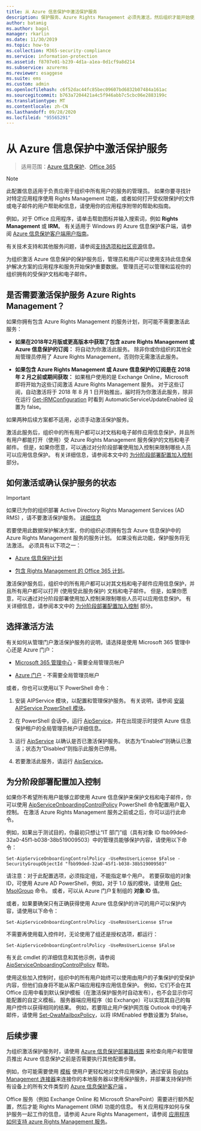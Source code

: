 ```yaml
---
title: 从 Azure 信息保护中激活保护服务
description: 保护服务、Azure Rights Management 必须先激活，然后组织才能开始使用支持此信息保护解决方案的应用程序和服务来保护文档和电子邮件。
author: batamig
ms.author: bagol
manager: rkarlin
ms.date: 11/30/2019
ms.topic: how-to
ms.collection: M365-security-compliance
ms.service: information-protection
ms.assetid: f8707e01-b239-4d1a-a1ea-0d1cf9a8d214
ms.subservice: azurerms
ms.reviewer: esaggese
ms.suite: ems
ms.custom: admin
ms.openlocfilehash: c6f52dac44fc85bec09607bd6832b07484a161ac
ms.sourcegitcommit: b763a7204421a4c5f946abb7c5cbc06e2883199c
ms.translationtype: MT
ms.contentlocale: zh-CN
ms.lasthandoff: 09/28/2020
ms.locfileid: "95565291"
---
```

# <a name="activating-the-protection-service-from-azure-information-protection"></a>从 Azure 信息保护中激活保护服务

>适用范围：[Azure 信息保护](https://azure.microsoft.com/pricing/details/information-protection)、[Office 365](https://download.microsoft.com/download/E/C/F/ECF42E71-4EC0-48FF-AA00-577AC14D5B5C/Azure_Information_Protection_licensing_datasheet_EN-US.pdf)

> [!NOTE]
> 此配置信息适用于负责应用于组织中所有用户的服务的管理员。 如果你要寻找针对特定应用程序使用 Rights Management 功能，或者如何打开受权限保护的文件或电子邮件的用户帮助和信息，请使用你的应用程序附带的帮助和指南。
>
> 例如，对于 Office 应用程序，请单击帮助图标并输入搜索词，例如 **Rights Management** 或 **IRM**。 有关适用于 Windows 的 Azure 信息保护客户端，请参阅 [Azure 信息保护客户端用户指南](./rms-client/client-user-guide.md)。
>
> 有关技术支持和其他服务问题，请参阅[支持选项和社区资源](information-support.md#support-options-and-community-resources)信息。

为组织激活 Azure 信息保护的保护服务后，管理员和用户可以使用支持此信息保护解决方案的应用程序和服务开始保护重要数据。 管理员还可以管理和监视你的组织拥有的受保护文档和电子邮件。 


## <a name="do-you-need-to-activate-the-protection-service-azure-rights-management"></a>是否需要激活保护服务 Azure Rights Management？

如果你拥有包含 Azure Rights Management 的服务计划，则可能不需要激活此服务：

- **如果在2018年2月版或更高版本中获取了包含 azure Rights Management 或 Azure 信息保护的订阅：** 将自动为你激活此服务。 除非你或你组织的其他全局管理员停用了 Azure Rights Management，否则你无需激活此服务。

- **如果包含 Azure Rights Management 或 Azure 信息保护的订阅是在 2018 年 2 月之前或期间获取：** 如果租户使用的是 Exchange Online，Microsoft 即将开始为这些订阅激活 Azure Rights Management 服务。 对于这些订阅，自动激活将于 2018 年 8 月 1 日开始推出，届时将为你激活此服务，除非在运行 [Get-IRMConfiguration](/powershell/module/exchange/encryption-and-certificates/get-irmconfiguration) 时看到 AutomaticServiceUpdateEnabled 设置为 false。 

如果两种后续方案都不适用，必须手动激活保护服务。 

激活此服务后，组织中的所有用户都可以对文档和电子邮件应用信息保护，并且所有用户都能打开（使用）受 Azure Rights Management 服务保护的文档和电子邮件。 但是，如果你愿意，可以通过对分阶段部署使用加入控制来限制哪些人员可以应用信息保护。 有关详细信息，请参阅本文中的 [为分阶段部署配置加入控制](#configuring-onboarding-controls-for-a-phased-deployment) 部分。

## <a name="how-to-activate-or-confirm-the-status-of-the-protection-service"></a>如何激活或确认保护服务的状态 

> [!IMPORTANT]
> 如果已为你的组织部署 Active Directory Rights Management Services (AD RMS) ，请不要激活保护服务。 [详细信息](prepare-environment-adrms.md)

若要使用此数据保护解决方案，你的组织必须拥有包含 Azure 信息保护中的 Azure Rights Management 服务的服务计划。 如果没有此功能，保护服务将无法激活。 必须具有以下项之一：

- [Azure 信息保护计划](https://www.microsoft.com/cloud-platform/azure-information-protection-pricing) 

- [包含 Rights Management 的 Office 365 计划](https://download.microsoft.com/download/E/C/F/ECF42E71-4EC0-48FF-AA00-577AC14D5B5C/Azure_Information_Protection_licensing_datasheet_EN-US.pdf)。

激活保护服务后，组织中的所有用户都可以对其文档和电子邮件应用信息保护，并且所有用户都可以打开 (使用受此服务保护) 文档和电子邮件。 但是，如果你愿意，可以通过对分阶段部署使用加入控制来限制哪些人员可以应用信息保护。 有关详细信息，请参阅本文中的 [为分阶段部署配置加入控制](#configuring-onboarding-controls-for-a-phased-deployment) 部分。

## <a name="choosing-your-activation-method"></a>选择激活方法

有关如何从管理门户激活保护服务的说明，请选择是使用 Microsoft 365 管理中心还是 Azure 门户：

- [Microsoft 365 管理中心](activate-office365.md) - 需要全局管理员帐户

- [Azure 门户](activate-azure.md) - 不需要全局管理员帐户

或者，你也可以使用以下 PowerShell 命令：

1. 安装 AIPService 模块，以配置和管理保护服务。 有关说明，请参阅 [安装 AIPService PowerShell 模块](install-powershell.md)。

2. 在 PowerShell 会话中，运行 [AipService](/powershell/module/aipservice/connect-aipservice)，并在出现提示时提供 Azure 信息保护租户的全局管理员帐户详细信息。

3. 运行 [AipService](/powershell/module/aipservice/get-aipservice) 以确认是否已激活保护服务。 状态为“Enabled”则确认已激活；状态为“Disabled”则指示此服务已停用。

4. 若要激活此服务，请运行 [AipService](/powershell/module/aipservice/enable-aipservice)。

## <a name="configuring-onboarding-controls-for-a-phased-deployment"></a>为分阶段部署配置加入控制
如果你不希望所有用户能够立即使用 Azure 信息保护来保护文档和电子邮件，你可以使用 [AipServiceOnboardingControlPolicy](/powershell/module/aipservice/set-aipserviceonboardingcontrolpolicy) PowerShell 命令配置用户载入控制。 在激活 Azure Rights Management 服务之前或之后，你可以运行此命令。

例如，如果出于测试目的，你最初只想让“IT 部门”组（具有对象 ID fbb99ded-32a0-45f1-b038-38b519009503）中的管理员能够保护内容，请使用以下命令：

```
Set-AipServiceOnboardingControlPolicy -UseRmsUserLicense $False -SecurityGroupObjectId "fbb99ded-32a0-45f1-b038-38b519009503"
```

请注意：对于此配置选项，必须指定组，不能指定单个用户。 若要获取组的对象 ID，可使用 Azure AD PowerShell，例如，对于 1.0 版的模块，请使用 [Get-MsolGroup](/powershell/msonline/v1/get-msolgroup) 命令。 或者，可以从 Azure 门户复制组的 **对象 ID** 值。

或者，如果要确保只有正确获得使用 Azure 信息保护的许可的用户可以保护内容，请使用以下命令：

```
Set-AipServiceOnboardingControlPolicy -UseRmsUserLicense $True
```

不需要再使用载入控件时，无论使用了组还是授权选项，都运行：

```
Set-AipServiceOnboardingControlPolicy -UseRmsUserLicense $False
```

有关此 cmdlet 的详细信息和其他示例，请参阅 [AipServiceOnboardingControlPolicy](/powershell/module/aipservice/set-aipserviceonboardingcontrolpolicy) 帮助。

使用这些加入控制时，组织中的所有用户始终可以使用由用户的子集保护的受保护内容，但他们自身将不能从客户端应用程序应用信息保护。 例如，它们不会在其 Office 应用中看到默认保护模板（在激活保护服务时自动发布），也不会显示你可能配置的自定义模板。 服务器端应用程序（如 Exchange）可以实现其自己的每用户控件以获得相同的结果。 例如，若要阻止用户保护网页版 Outlook 中的电子邮件，请使用 [Set-OwaMailboxPolicy](/powershell/module/exchange/client-access/set-owamailboxpolicy)，以将 IRMEnabled 参数设置为 $false。


## <a name="next-steps"></a>后续步骤
为组织激活保护服务时，请使用 [Azure 信息保护部署路线图](deployment-roadmap.md) 来检查向用户和管理员推出 Azure 信息保护之前是否需要执行其他配置步骤。 

例如，你可能需要使用 [模板](configure-policy-templates.md) 使用户更轻松地对文件应用保护，通过安装 [Rights Management 连接器](deploy-rms-connector.md)来连接你的本地服务器以使用保护服务，并部署支持保护所有设备上的所有文件类型的 [Azure 信息保护客户端](./rms-client/aip-client.md) 。 

Office 服务（例如 Exchange Online 和 Microsoft SharePoint）需要进行额外配置，然后才能 Rights Management (IRM) 功能的信息。 有关应用程序如何与保护服务一起工作的信息，请参阅 Azure Rights Management，请参阅 [应用程序如何支持 azure Rights Management 服务](applications-support.md)。


